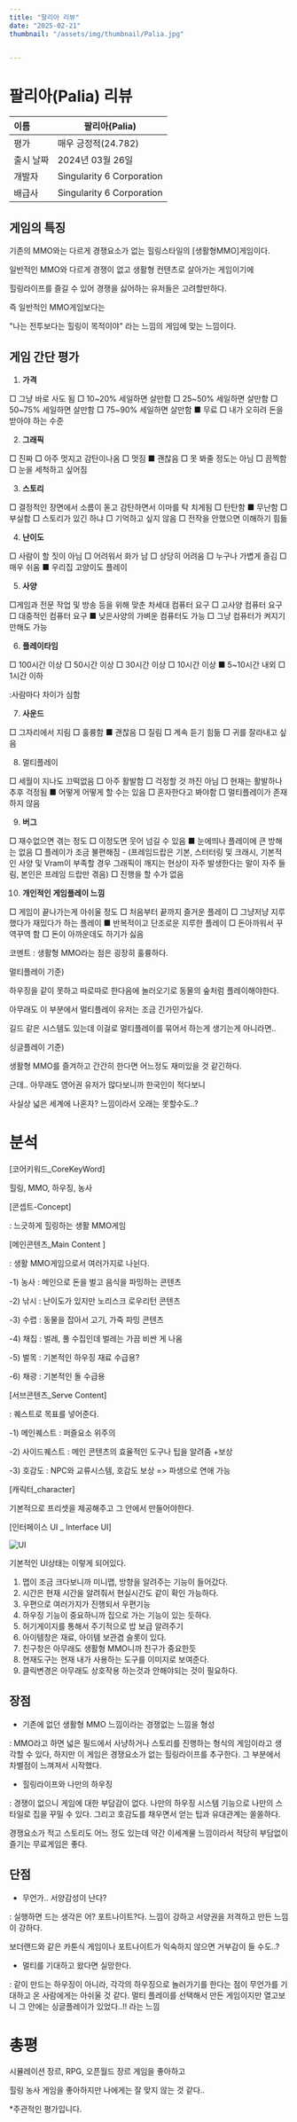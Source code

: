 ```yaml
---
title: "팔리아 리뷰"
date: "2025-02-21"
thumbnail: "/assets/img/thumbnail/Palia.jpg"


---
```


# 팔리아(Palia) 리뷰

| 이름      | 팔리아(Palia)             |
| :-------- | ------------------------- |
| 평가      | 매우 긍정적(24.782)       |
| 출시 날짜 | 2024년 03월 26일          |
| 개발자    | Singularity 6 Corporation |
| 배급사    | Singularity 6 Corporation |



## 게임의 특징

기존의 MMO와는 다르게 경쟁요소가 없는 힐링스타일의 [생활형MMO]게임이다.



일반적인 MMO와 다르게 경쟁이 없고 생활형 컨텐츠로 살아가는 게임이기에

힐링라이프를 즐길 수 있어 경쟁을 싫어하는 유저들은 고려할만하다.



즉 일반적인 MMO게임보다는 

"나는 전투보다는 힐링이 목적이야" 라는 느낌의 게임에 맞는 느낌이다.





## 게임 간단 평가

1. **가격**

□ 그냥 바로 사도 됨
□ 10~20% 세일하면 살만함
□ 25~50% 세일하면 살만함
□ 50~75% 세일하면 살만함
□ 75~90% 세일하면 살만함
■ 무료
□ 내가 오히려 돈을 받아야 하는 수준



2. **그래픽**

□ 진짜
□ 아주 멋지고 감탄이나옴
□ 멋짐
■ 괜찮음
□ 못 봐줄 정도는 아님
□ 끔찍함
□ 눈을 세척하고 싶어짐

3. **스토리**

□ 결정적인 장면에서 소름이 돋고 감탄하면서 이마를 탁 치게됨
□ 탄탄함
■ 무난함
□ 부실함
□ 스토리가 있긴 하냐
□ 기억하고 싶지 않음
□ 전작을 안했으면 이해하기 힘듦

4. **난이도**

□ 사람이 할 짓이 아님
□ 어려워서 화가 남
□ 상당히 어려움
□ 누구나 가볍게 즐김
□ 매우 쉬움
■ 우리집 고양이도 플레이

5. **사양**

□게임과 전문 작업 및 방송 등을 위해 맞춘 차세대 컴퓨터 요구
□ 고사양 컴퓨터 요구
□ 대중적인 컴퓨터 요구
■ 낮은사양의 가벼운 컴퓨터도 가능
□ 그냥 컴퓨터가 켜지기만해도 가능

6. **플레이타임**

□ 100시간 이상
□ 50시간 이상
□ 30시간 이상
□ 10시간 이상 
■ 5~10시간 내외
□ 1시간 이하

:사람마다 차이가 심함

7. **사운드**

□ 그자리에서 지림
□ 훌륭함
■ 괜찮음
□ 질림
□ 계속 듣기 힘듦
□ 귀를 잘라내고 싶음

8. 멀티플레이

□ 세월이 지나도 끄떡없음
□ 아주 활발함
□ 걱정할 것 까진 아님
□ 현재는 활발하나 추후 걱정됨
■ 어떻게 어떻게 할 수는 있음
□ 혼자한다고 봐야함
□ 멀티플레이가 존재하지 않음

9. **버그**

□ 재수없으면 겪는 정도
□ 이정도면 웃어 넘길 수 있음
■ 눈에띄나 플레이에 큰 방해는 없음
□ 플레이가 조금 불편해짐 - (프레임드랍은 기본, 스터터링 및 크래시, 기본적인 사양 및 Vram이 부족할 경우 그래픽이 깨지는 현상이 자주 발생한다는 말이 자주 들림, 본인은 프레임 드랍만 겪음)
□ 진행을 할 수가 없음

10. **개인적인 게임플레이 느낌**

□ 게임이 끝나가는게 아쉬울 정도
□ 처음부터 끝까지 즐거운 플레이
□ 그냥저냥 지루했다가 재밌다가 하는 플레이
■ 반복적이고 단조로운 지루한 플레이
□ 돈아까워서 꾸역꾸역 함
□ 돈이 아까운데도 하기가 싫음



코멘트 : 생활형 MMO라는 점은 굉장히 훌륭하다. 

멀티플레이 기준)

하우징을 같이 못하고 따로따로 한다음에 놀러오기로 동물의 숲처럼 플레이해야한다.

아무래도 이 부분에서 멀티플레이 유저는 조금 긴가민가싶다.

길드 같은 시스템도 있는데 이걸로 멀티플레이를 묶어서 하는게 생기는게 아니라면..



싱글플레이 기준)

생활형 MMO를 즐겨하고 간간히 한다면 어느정도 재미있을 것 같긴하다.

근데.. 아무래도 영어권 유저가 많다보니까 한국인이 적다보니

사실상 넓은 세계에 나혼자? 느낌이라서 오래는 못할수도..?



# 분석

[코어키워드_CoreKeyWord]

힐링, MMO, 하우징, 농사



[콘셉트-Concept]

: 느긋하게 힐링하는 생활 MMO게임



[메인콘텐츠_Main Content ]

: 생활 MMO게임으로서 여러가지로 나뉜다.

-1) 농사 : 메인으로 돈을 벌고 음식을 파밍하는 콘텐츠

-2) 낚시 : 난이도가 있지만 노리스크 로우리턴 콘텐츠

-3) 수렵 : 동물을 잡아서 고기, 가죽 파밍 콘텐츠

-4) 채집 : 벌레, 풀 수집인데 벌레는 가끔 비싼 게 나옴

-5) 벌목 : 기본적인 하우징 재료 수급용?

-6) 채광 : 기본적인 돌 수급용



[서브콘텐츠_Serve Content]

: 퀘스트로 목표를 넣어준다.

-1) 메인퀘스트 : 퍼즐요소 위주의 

-2) 사이드퀘스트 : 메인 콘텐츠의 효율적인 도구나 팁을 알려줌 +보상

-3) 호감도 : NPC와 교류시스템, 호감도 보상 => 파생으로 연애 가능



[캐릭터_character]

기본적으로 프리셋을 제공해주고 그 안에서 만들어야한다.



[인터페이스 UI _ Interface UI]

![UI](../../../images/Paliapost_01/UI.PNG)

기본적인 UI상태는 이렇게 되어있다.

1. 맵이 조금 크다보니까 미니맵, 방향을 알려주는 기능이 들어갔다.
2. 시간은 현재 시간을 알려줘서 현실시간도 같이 확인 가능하다.
3. 우편으로 여러가지가 진행되서 우편기능
4. 하우징 기능이 중요하니까 집으로 가는 기능이 있는 듯하다.
5. 허기게이지를 통해서 주기적으로 밥 보급 알려주기
6. 아이템창은 재료, 아이템 보관겸 슬롯이 있다.
7. 친구창은 아무래도 생활형 MMO니까 친구가 중요한듯
8. 현재도구는 현재 내가 사용하는 도구를 이미지로 보여준다.
9. 클릭변경은 아무래도 상호작용 하는것과 안해야되는 것이 필요하다.



## 장점

- 기존에 없던 생활형 MMO 느낌이라는 경쟁없는 느낌을 형성

: MMO라고 하면 넓은 필드에서 사냥하거나 스토리를 진행하는 형식의 게임이라고 생각할 수 있다, 하지만 이 게임은 경쟁요소가 없는 힐링라이프를 추구한다. 그 부분에서 차별점이 느껴져서 시작했다.



- 힐링라이프와 나만의 하우징

: 경쟁이 없으니 게임에 대한 부담감이 없다. 나만의 하우징 시스템 기능으로 나만의 스타일로 집을 꾸밀 수 있다. 그리고 호감도를 채우면서 얻는 팁과 유대관계는 쏠쏠하다.



경쟁요소가 적고 스토리도 어느 정도 있는데 약간 이세계물 느낌이라서 적당히 부담없이 즐기는 무료게임은 좋다.



## 단점

- 무언가.. 서양감성이 난다?

: 실행하면 드는 생각은 어? 포트나이트?다. 느낌이 강하고 서양권을 저격하고 만든 느낌이 강하다.

보더랜드와 같은 카툰식 게임이나 포트나이트가 익숙하지 않으면 거부감이 들 수도..?



- 멀티를 기대하고 왔다면 실망한다.

: 같이 만드는 하우징이 아니라, 각각의 하우징으로 놀러가기를 한다는 점이 무언가를 기대하고 온 사람에게는 아쉬울 것 같다.  멀티 플레이를 선택해서 만든 게임이지만 열고보니 그 안에는 싱글플레이가 있었다..!! 라는 느낌



# 총평

시뮬레이션 장르, RPG, 오픈월드 장르 게임을 좋아하고

힐링 농사 게임을 좋아하지만 나에게는 잘 맞지 않는 것 같다..



*주관적인 평가입니다.











